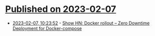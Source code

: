 # [Published on 2023-02-07](index.md)

* [2023-02-07, 10:23:52](https://news.ycombinator.com/item?id=34690947) - [Show HN: Docker rollout – Zero Downtime Deployment for Docker-compose](https://github.com/Wowu/docker-rollout)
